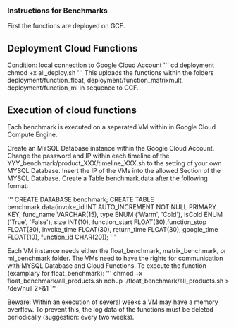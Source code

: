 ### Instructions for Benchmarks

First the functions are deployed on GCF.
## Deployment Cloud Functions
Condition: local connection to Google Cloud Account
'''
cd deployment
chmod +x all_deploy.sh
'''
This uploads the functions within the folders deployment/function_float, deployment/function_matrixmult, deployment/function_ml in sequence to GCF. 

## Execution of cloud functions
Each benchmark is executed on a seperated VM within in Google Cloud Compute Engine.

Create an MYSQL Database instance within the Google Cloud Account. Change the password and IP within each timeline of the YYY_benchmark/product_XXX/timeline_XXX.sh to the setting of your own MYSQL Database.
Insert the IP of the VMs into the allowed Section of the MYSQL Database.
Create a Table benchmark.data after the following format: 

'''
CREATE DATABASE benchmark;
CREATE TABLE benchmark.data(invoke_id INT AUTO_INCREMENT NOT NULL PRIMARY KEY, func_name VARCHAR(15), type ENUM ('Warm', 'Cold'), isCold ENUM ('True', 'False'), size INT(10), function_start FLOAT(30),function_stop FLOAT(30), invoke_time FLOAT(30), return_time FLOAT(30), google_time FLOAT(10), function_id CHAR(20));
'''

Each VM instance needs either the float_benchmark, matrix_benchmark, or ml_benchmark folder. The VMs need to have the rights for communication with MYSQL Database and Cloud Functions.
To execute the function (examplary for float_benchmark): 
'''
chmod +x float_benchmark/all_products.sh
nohup ./float_benchmark/all_products.sh > /dev/null 2>&1
'''

Beware: Within an execution of several weeks a VM may have a memory overflow. To prevent this, the log data of the functions must be deleted periodically (suggestion: every two weeks). 

